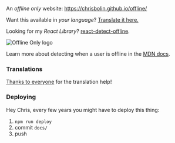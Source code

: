 An *offline only* website: https://chrisbolin.github.io/offline/

Want this available in *your language*? [Translate it here.](https://github.com/chrisbolin/offline/issues/3)

Looking for my *React Library*? [react-detect-offline](https://github.com/chrisbolin/react-detect-offline).

![Offline Only logo](https://chrisbolin.github.io/offline/preview.png)

Learn more about detecting when a user is offline in the [MDN docs](https://developer.mozilla.org/en-US/docs/Online_and_offline_events).

### Translations

[Thanks to everyone](https://github.com/chrisbolin/offline/issues/3) for the translation help!

### Deploying

Hey Chris, every few years you might have to deploy this thing:

1. `npm run deploy`
2. commit `docs/`
3. push
